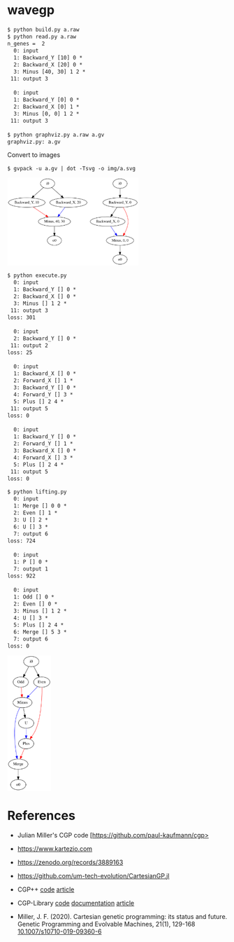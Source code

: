# wavegp

```
$ python build.py a.raw
$ python read.py a.raw
n_genes =  2
  0: input
  1: Backward_Y [10] 0 *
  2: Backward_X [20] 0 *
  3: Minus [40, 30] 1 2 *
 11: output 3

  0: input
  1: Backward_Y [0] 0 *
  2: Backward_X [0] 1 *
  3: Minus [0, 0] 1 2 *
 11: output 3

$ python graphviz.py a.raw a.gv
graphviz.py: a.gv
```

Convert to images

```
$ gvpack -u a.gv | dot -Tsvg -o img/a.svg
```

<img src="img/a.svg" width=300 align="center">

```
$ python execute.py
  0: input
  1: Backward_Y [] 0 *
  2: Backward_X [] 0 *
  3: Minus [] 1 2 *
 11: output 3
loss: 301

  0: input
  2: Backward_Y [] 0 *
 11: output 2
loss: 25

  0: input
  1: Backward_X [] 0 *
  2: Forward_X [] 1 *
  3: Backward_Y [] 0 *
  4: Forward_Y [] 3 *
  5: Plus [] 2 4 *
 11: output 5
loss: 0

  0: input
  1: Backward_Y [] 0 *
  2: Forward_Y [] 1 *
  3: Backward_X [] 0 *
  4: Forward_X [] 3 *
  5: Plus [] 2 4 *
 11: output 5
loss: 0
```

```
$ python lifting.py
  0: input
  1: Merge [] 0 0 *
  2: Even [] 1 *
  3: U [] 2 *
  6: U [] 3 *
  7: output 6
loss: 724

  0: input
  1: P [] 0 *
  7: output 1
loss: 922

  0: input
  1: Odd [] 0 *
  2: Even [] 0 *
  3: Minus [] 1 2 *
  4: U [] 3 *
  5: Plus [] 2 4 *
  6: Merge [] 5 3 *
  7: output 6
loss: 0
```

<img src="img/lifting.svg" width=100 align="center">



# References

- Julian Miller's CGP code
  [https://github.com/paul-kaufmann/cgp>

- <https://www.kartezio.com>
- <https://zenodo.org/records/3889163>
- <https://github.com/um-tech-evolution/CartesianGP.jl>

- CGP++
  [code](https://github.com/RomanKalkreuth/cgp-plusplus)
  [article](https://doi.org/10.1145/3638529.3654092)

- CGP-Library
  [code](https://github.com/AndrewJamesTurner/CGP-Library)
  [documentation](https://www.cgplibrary.co.uk)
  [article](http://andrewjamesturner.co.uk/files/GPEM2014.pdf)

- Miller, J. F. (2020). Cartesian genetic programming: its status and
  future. Genetic Programming and Evolvable Machines, 21(1), 129-168
  [10.1007/s10710-019-09360-6](https://doi.org/10.1007/s10710-019-09360-6)
